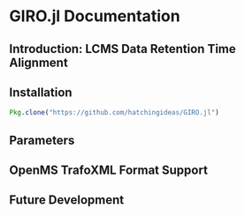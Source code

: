 # GIRO.jl Documentation

## Introduction: LCMS Data Retention Time Alignment



## Installation
```julia
Pkg.clone("https://github.com/hatchingideas/GIRO.jl")
```

## Parameters

## OpenMS TrafoXML Format Support

## Future Development
